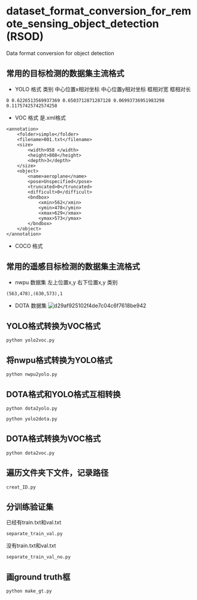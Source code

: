# dataset_format_conversion_for_remote_sensing_object_detection (RSOD)

Data format conversion for object detection

## 常用的目标检测的数据集主流格式
- YOLO 格式 
类别 中心位置x相对坐标 中心位置y相对坐标 框相对宽 框相对长
```
0 0.6226513569937369 0.6503712871287128 0.06993736951983298 0.11757425742574258
```
- VOC 格式
是.xml格式
```
<annotation>
	<folder>simple</folder>
	<filename>001.txt</filename>
	<size>
		<width>958 </width>
		<height>808</height>
		<depth>3</depth>
	</size>
	<object>
		<name>aeroplane</name>
		<pose>Unspecified</pose>
		<truncated>0</truncated>
		<difficult>0</difficult>
		<bndbox>
			<xmin>562</xmin>
			<ymin>478</ymin>
			<xmax>629</xmax>
			<ymax>573</ymax>
		</bndbox>
	</object>
</annotation>
```
- COCO 格式
## 常用的遥感目标检测的数据集主流格式
- nwpu 数据集
左上位置x,y 右下位置x,y 类别
```
(563,478),(630,573),1 
```
- DOTA 数据集
![d29af925102f4de7c04c6f7618be942](https://user-images.githubusercontent.com/70151784/148685177-2f2c9a97-0cbe-427d-b152-d56587580713.png)
## YOLO格式转换为VOC格式
```
python yolo2voc.py
```
## 将nwpu格式转换为YOLO格式
```
python nwpu2yolo.py
```
## DOTA格式和YOLO格式互相转换
```
python dota2yolo.py
```
```
python yolo2dota.py
```
## DOTA格式转换为VOC格式
```
python dota2voc.py
```
## 遍历文件夹下文件，记录路径
```
creat_ID.py
```
## 分训练验证集
已经有train.txt和val.txt
```
separate_train_val.py
```
没有train.txt和val.txt
```
separate_train_val_no.py
```
## 画ground truth框
```
python make_gt.py
```
